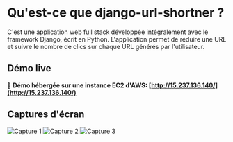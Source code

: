 # Qu'est-ce que django-url-shortner ?
C'est une application web full stack développée intégralement avec le framework Django, écrit en Python. L'application permet de réduire une URL et suivre le nombre de clics sur chaque URL générés par l'utilisateur.

## Démo live
**🔗 Démo hébergée sur une instance EC2 d'AWS: [http://15.237.136.140/](http://15.237.136.140/)**

## Captures d'écran
![Capture 1](https://i.ibb.co/PmGmWsx/c3.png)
![Capture 2](https://i.ibb.co/1Mk9J5j/c2.png)
![Capture 3](https://i.ibb.co/Mp3m24t/c1.png)
